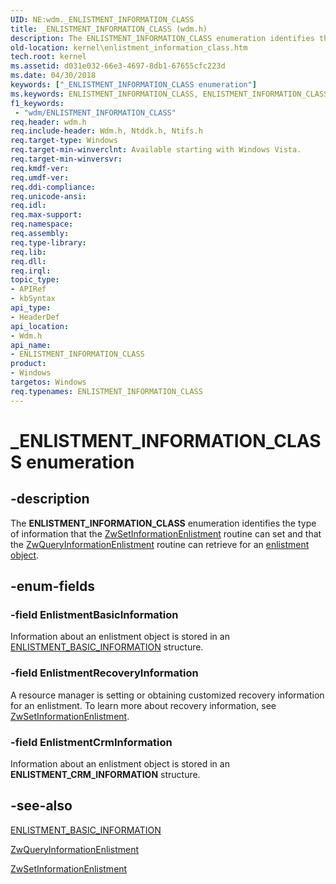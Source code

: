 ```yaml
---
UID: NE:wdm._ENLISTMENT_INFORMATION_CLASS
title: _ENLISTMENT_INFORMATION_CLASS (wdm.h)
description: The ENLISTMENT_INFORMATION_CLASS enumeration identifies the type of information that the ZwSetInformationEnlistment routine can set and that the ZwQueryInformationEnlistment routine can retrieve for an enlistment object.
old-location: kernel\enlistment_information_class.htm
tech.root: kernel
ms.assetid: d031e032-66e3-4697-8db1-67655cfc223d
ms.date: 04/30/2018
keywords: ["_ENLISTMENT_INFORMATION_CLASS enumeration"]
ms.keywords: ENLISTMENT_INFORMATION_CLASS, ENLISTMENT_INFORMATION_CLASS enumeration [Kernel-Mode Driver Architecture], EnlistmentBasicInformation, EnlistmentCrmInformation, EnlistmentRecoveryInformation, _ENLISTMENT_INFORMATION_CLASS, kernel.enlistment_information_class, ktm_ref_9bf2b9fa-5b9a-47fb-873c-6bd5f1930553.xml, wdm/ENLISTMENT_INFORMATION_CLASS, wdm/EnlistmentBasicInformation, wdm/EnlistmentCrmInformation, wdm/EnlistmentRecoveryInformation
f1_keywords:
 - "wdm/ENLISTMENT_INFORMATION_CLASS"
req.header: wdm.h
req.include-header: Wdm.h, Ntddk.h, Ntifs.h
req.target-type: Windows
req.target-min-winverclnt: Available starting with Windows Vista.
req.target-min-winversvr: 
req.kmdf-ver: 
req.umdf-ver: 
req.ddi-compliance: 
req.unicode-ansi: 
req.idl: 
req.max-support: 
req.namespace: 
req.assembly: 
req.type-library: 
req.lib: 
req.dll: 
req.irql: 
topic_type:
- APIRef
- kbSyntax
api_type:
- HeaderDef
api_location:
- Wdm.h
api_name:
- ENLISTMENT_INFORMATION_CLASS
product:
- Windows
targetos: Windows
req.typenames: ENLISTMENT_INFORMATION_CLASS
---
```


# _ENLISTMENT_INFORMATION_CLASS enumeration


## -description


The <b>ENLISTMENT_INFORMATION_CLASS</b> enumeration identifies the type of information that the <a href="https://docs.microsoft.com/windows-hardware/drivers/ddi/wdm/nf-wdm-ntsetinformationenlistment">ZwSetInformationEnlistment</a> routine can set and that the <a href="https://docs.microsoft.com/windows-hardware/drivers/ddi/wdm/nf-wdm-ntqueryinformationenlistment">ZwQueryInformationEnlistment</a> routine can retrieve for an <a href="https://docs.microsoft.com/windows-hardware/drivers/kernel/enlistment-objects">enlistment object</a>.


## -enum-fields




### -field EnlistmentBasicInformation

Information about an enlistment object is stored in an <a href="https://docs.microsoft.com/windows-hardware/drivers/ddi/wdm/ns-wdm-_enlistment_basic_information">ENLISTMENT_BASIC_INFORMATION</a> structure.


### -field EnlistmentRecoveryInformation

A resource manager is setting or obtaining customized recovery information for an enlistment. To learn more about recovery information, see <a href="https://docs.microsoft.com/windows-hardware/drivers/ddi/wdm/nf-wdm-ntsetinformationenlistment">ZwSetInformationEnlistment</a>.


### -field EnlistmentCrmInformation

Information about an enlistment object is stored in an <b>ENLISTMENT_CRM_INFORMATION</b> structure.


## -see-also




<a href="https://docs.microsoft.com/windows-hardware/drivers/ddi/wdm/ns-wdm-_enlistment_basic_information">ENLISTMENT_BASIC_INFORMATION</a>



<a href="https://docs.microsoft.com/windows-hardware/drivers/ddi/wdm/nf-wdm-ntqueryinformationenlistment">ZwQueryInformationEnlistment</a>



<a href="https://docs.microsoft.com/windows-hardware/drivers/ddi/wdm/nf-wdm-ntsetinformationenlistment">ZwSetInformationEnlistment</a>
 

 

